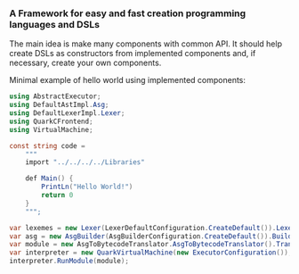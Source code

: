 ### A Framework for easy and fast creation programming languages and DSLs
The main idea is make many components with common API. It should help create DSLs as constructors from implemented components and, if necessary, create your own components.

Minimal example of hello world using implemented components:

```C#
using AbstractExecutor;
using DefaultAstImpl.Asg;
using DefaultLexerImpl.Lexer;
using QuarkCFrontend;
using VirtualMachine;

const string code =
    """
    import "../../../../Libraries"

    def Main() {
        PrintLn("Hello World!")
        return 0
    }
    """;

var lexemes = new Lexer(LexerDefaultConfiguration.CreateDefault()).Lexemize(code);
var asg = new AsgBuilder(AsgBuilderConfiguration.CreateDefault()).Build(lexemes);
var module = new AsgToBytecodeTranslator.AsgToBytecodeTranslator().Translate(asg);
var interpreter = new QuarkVirtualMachine(new ExecutorConfiguration());
interpreter.RunModule(module);
```
